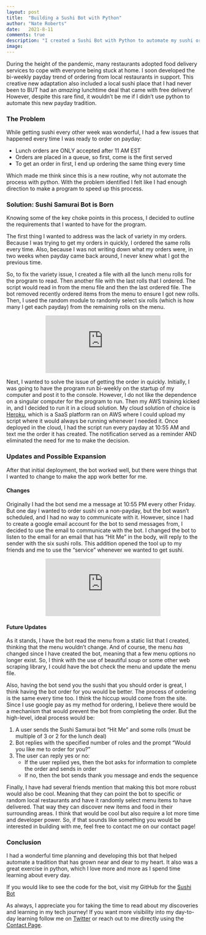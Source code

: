```yaml
---
layout: post
title:  "Building a Sushi Bot with Python"
author: "Nate Roberts"
date:   2021-8-11
comments: true
description: "I created a Sushi Bot with Python to automate my sushi orders and mix up my dining experience! Follow my journey from identifying the problem to deploying the bot on Heroku, with ideas for future updates and expansion."
image:
---
```


<p class="intro"><span class="dropcap">D</span>uring the height of the pandemic, many restaurants adopted food delivery services to cope with everyone being stuck at home. I soon developed the bi-weekly payday trend of ordering from local restaurants in support. This creative new adaptation also included a local sushi place that I had never been to BUT had an <em>amazing</em> lunchtime deal that came with free delivery! However, despite this rare find, it wouldn’t be me if I didn’t use python to automate this new payday tradition.</p>

### The Problem      
       
While getting sushi every other week was wonderful, I had a few issues that happened every time I was ready to order on payday:

- Lunch orders are ONLY accepted after 11 AM EST
- Orders are placed in a queue, so first, come is the first served
- To get an order in first, I end up ordering the same thing every time

Which made me think since this is a new routine, why not automate the process with python. With the problem identified I felt like I had enough direction to make a program to speed up this process.

### Solution: Sushi Samurai Bot is Born

Knowing some of the key choke points in this process, I decided to outline the requirements that I wanted to have for the program.

The first thing I wanted to address was the lack of variety in my orders. Because I was trying to get my orders in quickly, I ordered the same rolls every time. Also, because I was not writing down what my orders were, in two weeks when payday came back around, I never knew what I got the previous time.

So, to fix the variety issue, I created a file with all the lunch menu rolls for the program to read. Then another file with the last rolls that I ordered. The script would read in from the menu file and then the last ordered file. The bot removed recently ordered items from the menu to ensure I got new rolls. Then, I used the random module to randomly select six rolls (which is how many I get each payday) from the remaining rolls on the menu.

<center><iframe class="w-full aspect-video" src="https://www.youtube.com/embed/Rf9ShctbZZQ" title="YouTube video player" frameborder="0" allow="accelerometer; autoplay; clipboard-write; encrypted-media; gyroscope; picture-in-picture" allowfullscreen></iframe></center>

Next, I wanted to solve the issue of getting the order in quickly. Initially, I was going to have the program run bi-weekly on the startup of my computer and post it to the console. However, I do not like the dependence on a singular computer for the program to run. Then my AWS training kicked in, and I decided to run it in a cloud solution. My cloud solution of choice is [Heroku](https://www.heroku.com/), which is a SaaS platform ran on AWS where I could upload my script where it would always be running whenever I needed it. Once deployed in the cloud, I had the script run every payday at 10:55 AM and text me the order it has created. The notification served as a reminder AND eliminated the need for me to make the decision.

### Updates and Possible Expansion

After that initial deployment, the bot worked well, but there were things that I wanted to change to make the app work better for me.

#### Changes

Originally I had the bot send me a message at 10:55 PM every other Friday. But one day I wanted to order sushi on a non-payday, but the bot wasn’t scheduled, and I had no way to communicate with it. However, since I had to create a google email account for the bot to send messages from, I decided to use the email to communicate with the bot. I changed the bot to listen to the email for an email that has “Hit Me” in the body, will reply to the sender with the six sushi rolls. This addition opened the tool up to my friends and me to use the “service” whenever we wanted to get sushi.

<center><iframe class="w-full aspect-video" src="https://www.youtube.com/embed/6DD4IOHhNYo" title="YouTube video player" frameborder="0" allow="accelerometer; autoplay; clipboard-write; encrypted-media; gyroscope; picture-in-picture" allowfullscreen></iframe></center>

#### Future Updates

As it stands, I have the bot read the menu from a static list that I created, thinking that the menu wouldn’t change. And of course, the menu <em>has</em> changed since I have created the bot, meaning that a few menu options no longer exist. So, I think with the use of beautiful soup or some other web scraping library, I could have the bot check the menu and update the menu file.

Also, having the bot send you the sushi that you should order is great, I think having the bot order for you would be better. The process of ordering is the same every time too. I think the hiccup would come from the site. Since I use google pay as my method for ordering, I believe there would be a mechanism that would prevent the bot from completing the order. But the high-level, ideal process would be:

1.	A user sends the Sushi Samurai bot “Hit Me” and some rolls (must be multiple of 3 or 2 for the lunch deal)
2.	Bot replies with the specified number of roles and the prompt “Would you like me to order for you?”
3.	The user can reply yes or no:
    -	If the user replied yes, then the bot asks for information to complete the order and sends in order
    -	If no, then the bot sends thank you message and ends the sequence

Finally, I have had several friends mention that making this bot more robust would also be cool. Meaning that they can point the bot to specific or random local restaurants and have it randomly select menu items to have delivered. That way they can discover new items and food in their surrounding areas. I think that would be cool but also require a lot more time and developer power. So, if that sounds like something you would be interested in building with me, feel free to contact me on our contact page!

### Conclusion

I had a wonderful time planning and developing this bot that helped automate a tradition that has grown near and dear to my heart. It also was a great exercise in python, which I love more and more as I spend time learning about every day. 

If you would like to see the code for the bot, visit my GitHub for the [Sushi Bot](https://github.com/nathanroberts55/sushi_bot)

As always, I appreciate you for taking the time to read about my discoveries and learning in my tech journey! If you want more visibility into my day-to-day learning follow me on [Twitter](https://twitter.com/naterobertstech) or reach out to me directly using the [Contact Page](https://naterobertstech.com/contact/).
